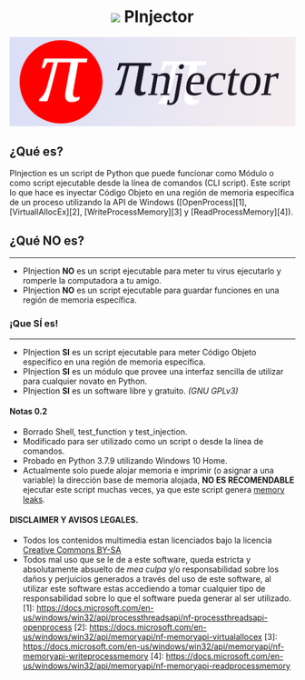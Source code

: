 # <h1 align=center><img src=https://raw.githubusercontent.com/systemnaut/Pinjection/master/isologotipo/pinjector-iso-1-alpha.png width=50> PInjector</h1>

![PInjector isologotype](isologotipo/pinjector-isologo-1.png)

## ¿Qué es?
PInjection es un script de Python que puede funcionar como Módulo o como script ejecutable desde la línea de comandos (CLI script). Este script lo que hace es inyectar Código Objeto en una región de memoria específica de un proceso utilizando la API de Windows ([OpenProcess][1], [VirtuallAllocEx][2], [WriteProcessMemory][3] y [ReadProcessMemory][4]).

## ¿Qué NO es?
-----------------
 - PInjection **NO** es un script ejecutable para meter tu virus ejecutarlo y romperle la computadora a tu amigo.
 - PInjection **NO** es un script ejecutable para guardar funciones en una región de memoria específica.
 
### ¡Que SÍ es!
-----------------
 - PInjection **SI** es un script ejecutable para meter Código Objeto específico en una región de memoria específica.
 - PInjection **SI** es un módulo que provee una interfaz sencilla de utilizar para cualquier novato en Python.
 - PInjection **SI** es un software libre y gratuito. *(GNU GPLv3)*
 
 
#### Notas 0.2

 - Borrado Shell, test_function y test_injection.
 - Modificado para ser utilizado como un script o desde la línea de comandos.
 - Probado en Python 3.7.9 utilizando Windows 10 Home.
 - Actualmente solo puede alojar memoria e imprimir (o asignar a una variable) la dirección base de memoria alojada, **NO ES RECOMENDABLE** ejecutar este script muchas veces, ya que este script genera [memory leaks](https://en.wikipedia.org/wiki/Memory_leak).

#### DISCLAIMER Y AVISOS LEGALES.
 - Todos los contenidos multimedia estan licenciados bajo la licencia [Creative Commons BY-SA](https://creativecommons.org/licenses/by-sa/3.0/deed.es)
 - Todos mal uso que se le de a este software, queda estricta y absolutamente absuelto de *mea culpa* y/o responsabilidad sobre los daños y perjuicios generados a través del uso de este software, al utilizar este software estas accediendo a tomar cualquier tipo de responsabilidad sobre lo que el software pueda generar al ser utilizado.
[1]: https://docs.microsoft.com/en-us/windows/win32/api/processthreadsapi/nf-processthreadsapi-openprocess
[2]: https://docs.microsoft.com/en-us/windows/win32/api/memoryapi/nf-memoryapi-virtualallocex
[3]: https://docs.microsoft.com/en-us/windows/win32/api/memoryapi/nf-memoryapi-writeprocessmemory
[4]: https://docs.microsoft.com/en-us/windows/win32/api/memoryapi/nf-memoryapi-readprocessmemory
